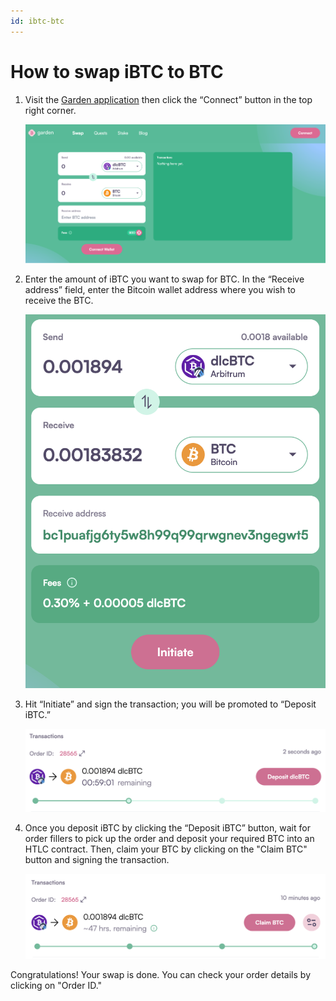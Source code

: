```yaml
---
id: ibtc-btc
---
```


# How to swap iBTC to BTC

1. Visit the [Garden application](https://app.garden.finance/swap/) then click the “Connect” button in the top right corner.

   ![step 1](../../../images/guide-dlcbtc-btc-1.png)

3. Enter the amount of iBTC you want to swap for BTC. In the “Receive address” field, enter the Bitcoin wallet address where you wish to receive the BTC.

   ![step 2](../../../images/guide-dlcbtc-btc-2.png)

5. Hit “Initiate” and sign the transaction; you will be promoted to “Deposit iBTC.”  

   ![step 3](../../../images/guide-dlcbtc-btc-3.png)

7. Once you deposit iBTC by clicking the “Deposit iBTC” button, wait for order fillers to pick up the order and deposit your required BTC into an HTLC contract. Then, claim your BTC by clicking on the "Claim BTC" button and signing the transaction. 

   ![step 4](../../../images/guide-dlcbtc-btc-4.png)

Congratulations! Your swap is done. You can check your order details by clicking on "Order ID."
